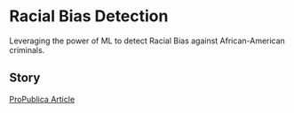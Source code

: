 # Racial Bias Detection
 Leveraging the power of ML to detect Racial Bias  against African-American criminals.
## Story 
[ProPublica Article](https://www.propublica.org/article/machine-bias-risk-assessments-in-criminal-sentencing)
